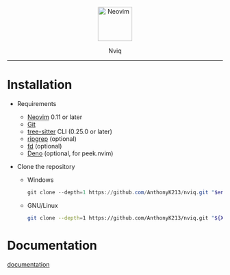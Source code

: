 <p align="center">
  <img alt="Neovim" src="https://raw.githubusercontent.com/neovim/neovim.github.io/master/logos/neovim-logo-300x87.png" height="80" />
  <p align="center">Nviq</p>
</p>

---

# Installation

- Requirements
  - [Neovim](https://github.com/neovim/neovim) 0.11 or later
  - [Git](https://github.com/git/git)
  - [tree-sitter](https://github.com/tree-sitter/tree-sitter) CLI (0.25.0 or later)
  - [ripgrep](https://github.com/BurntSushi/ripgrep) (optional)
  - [fd](https://github.com/sharkdp/fd) (optional)
  - [Deno](https://github.com/denoland/deno/) (optional, for peek.nvim)

- Clone the repository
  - Windows
    ``` ps1
    git clone --depth=1 https://github.com/AnthonyK213/nviq.git "$env:LOCALAPPDATA\nvim"
    ```
  - GNU/Linux
    ``` sh
    git clone --depth=1 https://github.com/AnthonyK213/nviq.git "${XDG_DATA_HOME:-$HOME/.config}"/nvim
    ```

# Documentation

[documentation](./doc/nviq.txt)
